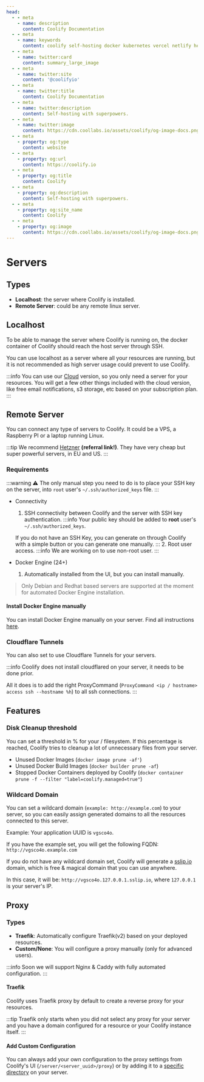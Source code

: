```yaml
---
head:
  - - meta
    - name: description
      content: Coolify Documentation
  - - meta
    - name: keywords
      content: coolify self-hosting docker kubernetes vercel netlify heroku render digitalocean aws gcp azure
  - - meta
    - name: twitter:card
      content: summary_large_image
  - - meta
    - name: twitter:site
      content: '@coolifyio'
  - - meta
    - name: twitter:title
      content: Coolify Documentation
  - - meta
    - name: twitter:description
      content: Self-hosting with superpowers.
  - - meta
    - name: twitter:image
      content: https://cdn.coollabs.io/assets/coolify/og-image-docs.png
  - - meta
    - property: og:type
      content: website
  - - meta
    - property: og:url
      content: https://coolify.io
  - - meta
    - property: og:title
      content: Coolify
  - - meta
    - property: og:description
      content: Self-hosting with superpowers.
  - - meta
    - property: og:site_name
      content: Coolify
  - - meta
    - property: og:image
      content: https://cdn.coollabs.io/assets/coolify/og-image-docs.png
---
```

# Servers
## Types
- **Localhost**: the server where Coolify is installed.
- **Remote Server**: could be any remote linux server.

## Localhost
To be able to manage the server where Coolify is running on, the docker container of Coolify should reach the host server through SSH.

You can use localhost as a server where all your resources are running, but it is not recommended as high server usage could prevent to use Coolify.

:::info
You can use our [Cloud](https://app.coolify.io) version, so you only need a server for your resources. You will get a few other things included with the cloud version, like free email notifications, s3 storage, etc based on your subscription plan.
:::

   
## Remote Server
You can connect any type of servers to Coolify. It could be a VPS, a Raspberry PI or a laptop running Linux.

:::tip
We recommend [Hetzner](https://hetzner.cloud/?ref=VBVO47VycYLt) **(referral link!)**. They have very cheap but super powerful servers, in EU and US.
:::

### Requirements

:::warning
⚠️ The only manual step you need to do is to place your SSH key on the server, into `root` user's `~/.ssh/authorized_keys` file.
:::

- Connectivity
  1. SSH connectivity between Coolify and the server with SSH key authentication.
   :::info
   Your public key should be added to **root** user's `~/.ssh/authorized_keys`.

   If you do not have an SSH Key, you can generate on through Coolify with a simple button or you can generate one manually.
   :::
  2. Root user access.
   :::info
   We are working on to use non-root user.
   :::
- Docker Engine (24+)
  1. Automatically installed from the UI, but you can install manually.

> Only Debian and Redhat based servers are supported at the moment for automated Docker Engine installation.

#### Install Docker Engine manually
You can install Docker Engine manually on your server. Find all instructions [here](https://docs.docker.com/engine/install/#server).


### Cloudflare Tunnels
You can also set to use Cloudflare Tunnels for your servers.

:::info
Coolify does not install cloudflared on your server, it needs to be done prior.

All it does is to add the right ProxyCommand (`ProxyCommand <ip / hostname> access ssh --hostname %h`) to all ssh connections.
:::


## Features
### Disk Cleanup threshold 
You can set a threshold in % for your / filesystem. If this percentage is reached, Coolify tries to cleanup a lot of unnecessary files from your server.

- Unused Docker Images (`docker image prune -af'`)
- Unused Docker Build Images (`docker builder prune -af`)
- Stopped Docker Containers deployed by Coolify (`docker container prune -f --filter "label=coolify.managed=true"`)

### Wildcard Domain
You can set a wildcard domain (`example: http://example.com`) to your server, so you can easily assign generated domains to all the resources connected to this server.

Example: Your application UUID is `vgsco4o`.

If you have the example set, you will get the following FQDN: `http://vgsco4o.example.com`

If you do not have any wildcard domain set, Coolify will generate a [sslip.io](https://sslip.io) domain, which is free & magical domain that you can use anywhere. 

In this case, it will be: `http://vgsco4o.127.0.0.1.sslip.io`, where `127.0.0.1` is your server's IP.
## Proxy
### Types
- **Traefik**: Automatically configure Traefik(v2) based on your deployed resources.
- **Custom/None**: You will configure a proxy manually (only for advanced users).

:::info
Soon we will support Nginx & Caddy with fully automated configuration.
:::

#### Traefik
Coolify uses Traefik proxy by default to create a reverse proxy for your resources.

:::tip
Traefik only starts when you did not select any proxy for your server and you have a domain configured for a resource or your Coolify instance itself. 
:::

#### Add Custom Configuration
You can always add your own configuration to the proxy settings from Coolify's UI (`/server/<server_uuid>/proxy`) or by adding it to a [specific directory](/no-vendor-lock-in.md#persistent-directories) on your server.
